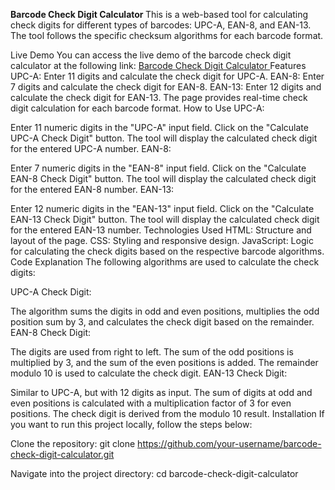 <b> Barcode Check Digit Calculator </b>
This is a web-based tool for calculating check digits for different types of barcodes: UPC-A, EAN-8, and EAN-13. The tool follows the specific checksum algorithms for each barcode format.

Live Demo
You can access the live demo of the barcode check digit calculator at the following link: [Barcode Check Digit Calculator
](https://barcode-check-digit-calculator.vercel.app/)
Features
UPC-A: Enter 11 digits and calculate the check digit for UPC-A.
EAN-8: Enter 7 digits and calculate the check digit for EAN-8.
EAN-13: Enter 12 digits and calculate the check digit for EAN-13.
The page provides real-time check digit calculation for each barcode format.
How to Use
UPC-A:

Enter 11 numeric digits in the "UPC-A" input field.
Click on the "Calculate UPC-A Check Digit" button.
The tool will display the calculated check digit for the entered UPC-A number.
EAN-8:

Enter 7 numeric digits in the "EAN-8" input field.
Click on the "Calculate EAN-8 Check Digit" button.
The tool will display the calculated check digit for the entered EAN-8 number.
EAN-13:

Enter 12 numeric digits in the "EAN-13" input field.
Click on the "Calculate EAN-13 Check Digit" button.
The tool will display the calculated check digit for the entered EAN-13 number.
Technologies Used
HTML: Structure and layout of the page.
CSS: Styling and responsive design.
JavaScript: Logic for calculating the check digits based on the respective barcode algorithms.
Code Explanation
The following algorithms are used to calculate the check digits:

UPC-A Check Digit:

The algorithm sums the digits in odd and even positions, multiplies the odd position sum by 3, and calculates the check digit based on the remainder.
EAN-8 Check Digit:

The digits are used from right to left. The sum of the odd positions is multiplied by 3, and the sum of the even positions is added. The remainder modulo 10 is used to calculate the check digit.
EAN-13 Check Digit:

Similar to UPC-A, but with 12 digits as input. The sum of digits at odd and even positions is calculated with a multiplication factor of 3 for even positions. The check digit is derived from the modulo 10 result.
Installation
If you want to run this project locally, follow the steps below:

Clone the repository:
git clone https://github.com/your-username/barcode-check-digit-calculator.git

Navigate into the project directory:
cd barcode-check-digit-calculator
